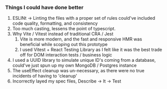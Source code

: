 ### Things I could have done better
1.  ESLINt -> Linting the files with a proper set of rules could've included code quality, formatting, and consistency
2.  Too much casting, lessens the point of typescript.
3.  Why Vite / Vitest instead of traditional CRA / Jest
    1.  Vite is more modern, and the fast and responsive HMR was beneficial while scoping out this prototype
    2.  I used Vitest + React Testing Library as I felt like it was the best trade off for DOM interaction tests / business logic
4.  I used a UUID library to simulate unique ID's coming from a database, could've just spun up my own MongoDB / Postgres instance
5.  The useEffect cleanup was un-necessary, as there were no true incidents of having to 'cleanup'
6.  Incorrectly layed my spec files, Describe -> It -> Test



